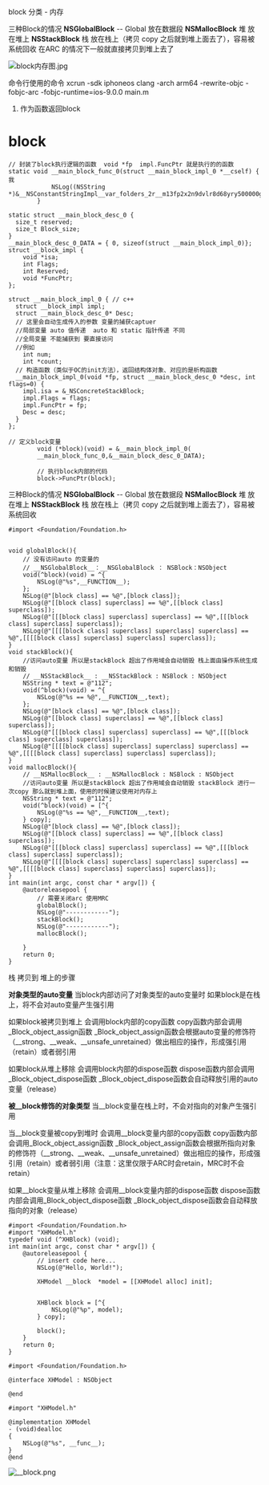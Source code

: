 block 分类 - 内存

三种Block的情况 
__NSGlobalBlock__ -- Global 放在数据段
__NSMallocBlock__ 堆     放在堆上
__NSStackBlock__ 栈      放在栈上（拷贝 copy 之后就到堆上面去了），容易被系统回收 在ARC 的情况下一般就直接拷贝到堆上去了

![block内存图.jpg](https://upload-images.jianshu.io/upload_images/15063932-b04d7fceb2ae8eed.jpg?imageMogr2/auto-orient/strip%7CimageView2/2/w/1240)

命令行使用的命令 xcrun -sdk iphoneos clang -arch arm64 -rewrite-objc -fobjc-arc -fobjc-runtime=ios-9.0.0 main.m
1. 作为函数返回block
# block
```
// 封装了block执行逻辑的函数  void *fp  impl.FuncPtr 就是执行的的函数
static void __main_block_func_0(struct __main_block_impl_0 *__cself) {
我
            NSLog((NSString *)&__NSConstantStringImpl__var_folders_2r__m13fp2x2n9dvlr8d68yry500000gn_T_main_c60393_mi_0);
        }

static struct __main_block_desc_0 {
  size_t reserved;
  size_t Block_size;
}
__main_block_desc_0_DATA = { 0, sizeof(struct __main_block_impl_0)};
struct __block_impl {
    void *isa;
    int Flags;
    int Reserved;
    void *FuncPtr;
};

struct __main_block_impl_0 { // c++
  struct __block_impl impl;
  struct __main_block_desc_0* Desc;
  // 这里会自动生成传入的参数 变量的捕获captuer  
  //局部变量 auto 值传递  auto 和 static 指针传递 不同 
  //全局变量 不能捕获到 要直接访问
  //例如
    int num;
    int *count;
  // 构造函数（类似于OC的init方法），返回结构体对象、对应的是析构函数
  __main_block_impl_0(void *fp, struct __main_block_desc_0 *desc, int flags=0) {
    impl.isa = &_NSConcreteStackBlock;
    impl.Flags = flags;
    impl.FuncPtr = fp;
    Desc = desc;
  }
};

// 定义block变量
        void (*block)(void) = &__main_block_impl_0(
        __main_block_func_0,&__main_block_desc_0_DATA);

        // 执行block内部的代码
        block->FuncPtr(block);
```
三种Block的情况 
__NSGlobalBlock__ -- Global 放在数据段
__NSMallocBlock__ 堆     放在堆上
__NSStackBlock__ 栈      放在栈上（拷贝 copy 之后就到堆上面去了），容易被系统回收 


```
#import <Foundation/Foundation.h>


void globalBlock(){
    // 没有访问auto 的变量的
    // __NSGlobalBlock__：__NSGlobalBlock ： NSBlock：NSObject
    void(^block)(void) = ^{
        NSLog(@"%s",__FUNCTION__);
    };
    NSLog(@"[block class] == %@",[block class]);
    NSLog(@"[[block class] superclass] == %@",[[block class] superclass]);
    NSLog(@"[[[block class] superclass] superclass] == %@",[[[block class] superclass] superclass]);
    NSLog(@"[[[[block class] superclass] superclass] superclass] == %@",[[[[block class] superclass] superclass] superclass]);
}
void stackBlock(){
    //访问auto变量 所以是stackBlock 超出了作用域会自动销毁 栈上面由操作系统生成和销毁
    // __NSStackBlock__ : __NSStackBlock : NSBlock : NSObject
    NSString * text = @"112";
    void(^block)(void) = ^{
        NSLog(@"%s == %@",__FUNCTION__,text);
    };
    NSLog(@"[block class] == %@",[block class]);
    NSLog(@"[[block class] superclass] == %@",[[block class] superclass]);
    NSLog(@"[[[block class] superclass] superclass] == %@",[[[block class] superclass] superclass]);
    NSLog(@"[[[[block class] superclass] superclass] superclass] == %@",[[[[block class] superclass] superclass] superclass]);
}
void mallocBlock(){
    // __NSMallocBlock__ : __NSMallocBlock : NSBlock : NSObject
    //访问auto变量 所以是stackBlock 超出了作用域会自动销毁 stackBlock 进行一次copy 那么就到堆上面，使用的时候建议使用对内存上
    NSString * text = @"112";
    void(^block)(void) = [^{
        NSLog(@"%s == %@",__FUNCTION__,text);
    } copy];
    NSLog(@"[block class] == %@",[block class]);
    NSLog(@"[[block class] superclass] == %@",[[block class] superclass]);
    NSLog(@"[[[block class] superclass] superclass] == %@",[[[block class] superclass] superclass]);
    NSLog(@"[[[[block class] superclass] superclass] superclass] == %@",[[[[block class] superclass] superclass] superclass]);
}
int main(int argc, const char * argv[]) {
    @autoreleasepool {
        // 需要关闭arc 使用MRC
        globalBlock();
        NSLog(@"------------");
        stackBlock();
        NSLog(@"------------");
        mallocBlock();
        
    }
    return 0;
}
```

栈 拷贝到 堆上的步骤



**对象类型的auto变量**
当block内部访问了对象类型的auto变量时
如果block是在栈上，将不会对auto变量产生强引用

如果block被拷贝到堆上
会调用block内部的copy函数
copy函数内部会调用_Block_object_assign函数
_Block_object_assign函数会根据auto变量的修饰符（__strong、__weak、__unsafe_unretained）做出相应的操作，形成强引用（retain）或者弱引用

如果block从堆上移除
会调用block内部的dispose函数
dispose函数内部会调用_Block_object_dispose函数
_Block_object_dispose函数会自动释放引用的auto变量（release）


**被__block修饰的对象类型**
当__block变量在栈上时，不会对指向的对象产生强引用

当__block变量被copy到堆时
会调用__block变量内部的copy函数
copy函数内部会调用_Block_object_assign函数
_Block_object_assign函数会根据所指向对象的修饰符（__strong、__weak、__unsafe_unretained）做出相应的操作，形成强引用（retain）或者弱引用（注意：这里仅限于ARC时会retain，MRC时不会retain）

如果__block变量从堆上移除
会调用__block变量内部的dispose函数
dispose函数内部会调用_Block_object_dispose函数
_Block_object_dispose函数会自动释放指向的对象（release）

```
#import <Foundation/Foundation.h>
#import "XHModel.h"
typedef void (^XHBlock) (void);
int main(int argc, const char * argv[]) {
    @autoreleasepool {
        // insert code here...
        NSLog(@"Hello, World!");
        
        XHModel __block  *model = [[XHModel alloc] init];
        
        
        XHBlock block = [^{
            NSLog(@"%p", model);
        } copy];
        
        block();
    }
    return 0;
}

#import <Foundation/Foundation.h>

@interface XHModel : NSObject

@end

#import "XHModel.h"

@implementation XHModel
- (void)dealloc
{
    NSLog(@"%s", __func__);
}
@end
```
![__block.png](https://upload-images.jianshu.io/upload_images/15063932-5ef0e96e578d7e75.png?imageMogr2/auto-orient/strip%7CimageView2/2/w/1240)
